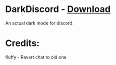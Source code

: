# DarkDiscord - [Download](https://betterdiscord.net/ghdl/?url=https://github.com/morhex/dark-discord/blob/master/DarkDiscord.theme.css)
An actual dark mode for discord.

# Credits:
fluffy - Revert chat to old one
